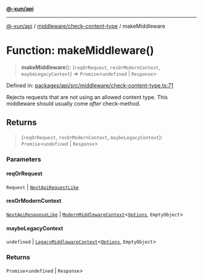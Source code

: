 [**@-xun/api**](../../../README.md)

***

[@-xun/api](../../../README.md) / [middleware/check-content-type](../README.md) / makeMiddleware

# Function: makeMiddleware()

> **makeMiddleware**(): (`reqOrRequest`, `resOrModernContext`, `maybeLegacyContext`) => `Promise`\<`undefined` \| `Response`\>

Defined in: [packages/api/src/middleware/check-content-type.ts:71](https://github.com/Xunnamius/api-utils/blob/1f0c4ddbfee87314a3a69fe0605abddd045878f2/packages/api/src/middleware/check-content-type.ts#L71)

Rejects requests that are not using an allowed content type. This middleware
should usually come _after_ check-method.

## Returns

> (`reqOrRequest`, `resOrModernContext`, `maybeLegacyContext`): `Promise`\<`undefined` \| `Response`\>

### Parameters

#### reqOrRequest

`Request` | [`NextApiRequestLike`](../../../index/interfaces/NextApiRequestLike.md)

#### resOrModernContext

[`NextApiResponseLike`](../../../index/type-aliases/NextApiResponseLike.md) | [`ModernMiddlewareContext`](../../../types/type-aliases/ModernMiddlewareContext.md)\<[`Options`](../type-aliases/Options.md), `EmptyObject`\>

#### maybeLegacyContext

`undefined` | [`LegacyMiddlewareContext`](../../../types/type-aliases/LegacyMiddlewareContext.md)\<[`Options`](../type-aliases/Options.md), `EmptyObject`\>

### Returns

`Promise`\<`undefined` \| `Response`\>
